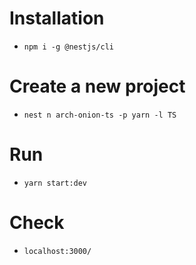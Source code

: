 # Installation

- `npm i -g @nestjs/cli`

# Create a new project

- `nest n arch-onion-ts -p yarn -l TS`

# Run

- `yarn start:dev`

# Check

- `localhost:3000/`
